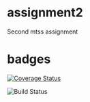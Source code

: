 # assignment2
Second mtss assignment

# badges
[![Coverage Status](https://coveralls.io/repos/github/inesiadadi/assignment2/badge.svg)](https://coveralls.io/github/inesiadadi/assignment2)

![Build Status](https://github.com/inesiadadi/assignment2/actions/workflows/githubactions.yml/badge.svg)
